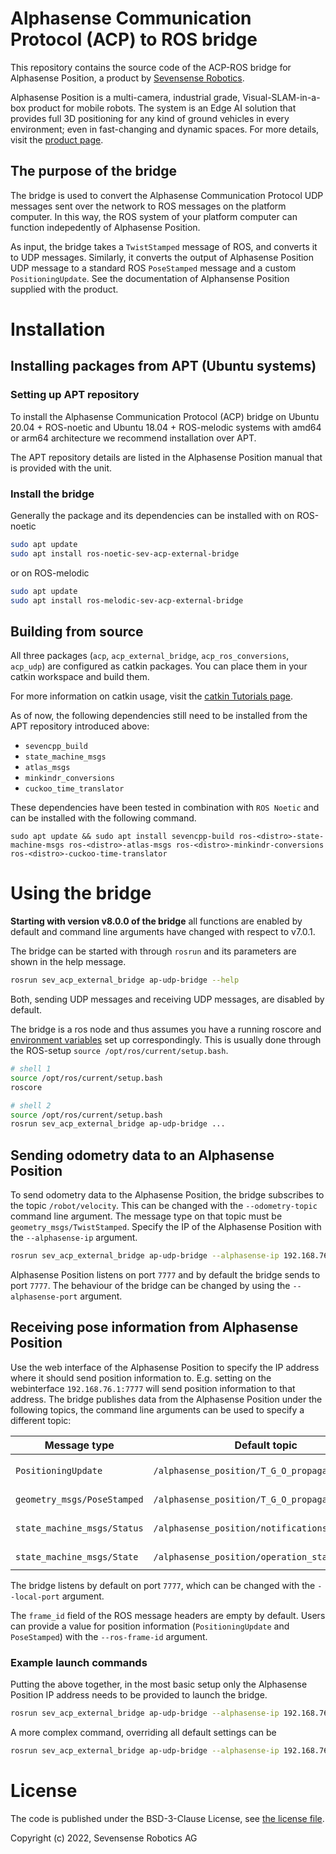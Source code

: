 # Alphasense Communication Protocol (ACP) to ROS bridge 

This repository contains the source code of the ACP-ROS bridge for Alphasense Position, a product by [Sevensense Robotics](https://www.sevensense.ai/).

Alphasense Position is a multi-camera, industrial grade, Visual-SLAM-in-a-box product for mobile robots. 
The system is an Edge AI solution that provides full 3D positioning for any kind of ground vehicles in every environment; even in fast-changing and dynamic spaces.
For more details, visit the [product page](https://www.sevensense.ai/product/alphasense-position).

## The purpose of the bridge

The bridge is used to convert the Alphasense Communication Protocol UDP messages sent over the network to ROS messages on the platform computer. 
In this way, the ROS system of your platform computer can function indepedently of Alphasense Position.

As input, the bridge takes a `TwistStamped` message of ROS, and converts it to UDP messages. 
Similarly, it converts the output of Alphasense Position UDP message to a standard ROS `PoseStamped` message and a custom `PositioningUpdate`. 
See the documentation of Alphansense Position supplied with the product.


# Installation

## Installing packages from APT (Ubuntu systems)

### Setting up APT repository

To install the Alphasense Communication Protocol (ACP) bridge on Ubuntu 20.04 + ROS-noetic and Ubuntu 18.04 + ROS-melodic systems with amd64 or arm64 architecture we recommend installation over APT.

The APT repository details are listed in the Alphasense Position manual that is provided with the unit.

### Install the bridge

Generally the package and its dependencies can be installed with on ROS-noetic

```sh
sudo apt update
sudo apt install ros-noetic-sev-acp-external-bridge
```
or on ROS-melodic
```sh
sudo apt update
sudo apt install ros-melodic-sev-acp-external-bridge
```

## Building from source

All three packages (`acp`, `acp_external_bridge`, `acp_ros_conversions`, `acp_udp`) are configured as catkin packages. 
You can place them in your catkin workspace and build them.

For more information on catkin usage, visit the [catkin Tutorials page](http://wiki.ros.org/catkin/Tutorials).

As of now, the following dependencies still need to be installed from the APT repository introduced above:
- `sevencpp_build`
- `state_machine_msgs`
- `atlas_msgs`
- `minkindr_conversions`
- `cuckoo_time_translator`

These dependencies have been tested in combination with `ROS Noetic` and can be installed with the following command.
```
sudo apt update && sudo apt install sevencpp-build ros-<distro>-state-machine-msgs ros-<distro>-atlas-msgs ros-<distro>-minkindr-conversions ros-<distro>-cuckoo-time-translator
```

# Using the bridge

**Starting with version v8.0.0 of the bridge** all functions are enabled by default and command line arguments have changed with respect to v7.0.1.

The bridge can be started with through `rosrun` and its parameters are shown in the help message.

```sh
rosrun sev_acp_external_bridge ap-udp-bridge --help
```

Both, sending UDP messages and receiving UDP messages, are disabled by default.

The bridge is a ros node and thus assumes you have a running roscore and [environment variables](https://wiki.ros.org/ROS/EnvironmentVariables) set up correspondingly. This is usually done through the ROS-setup `source /opt/ros/current/setup.bash`.

```sh
# shell 1
source /opt/ros/current/setup.bash
roscore
```

```sh
# shell 2
source /opt/ros/current/setup.bash
rosrun sev_acp_external_bridge ap-udp-bridge ...
```

## Sending odometry data to an Alphasense Position

To send odometry data to the Alphasense Position, the bridge subscribes to the topic `/robot/velocity`. This can be changed with the `--odometry-topic` command line argument. The message type on that topic must be `geometry_msgs/TwistStamped`. Specify the IP of the Alphasense Position with the `--alphasense-ip` argument.

```sh
rosrun sev_acp_external_bridge ap-udp-bridge --alphasense-ip 192.168.76.100 --odometry-topic /robot/velocity
```

Alphasense Position listens on port `7777` and by default the bridge sends to port `7777`. The behaviour of the bridge can be changed by using the `--alphasense-port` argument.

## Receiving pose information from Alphasense Position

Use the web interface of the Alphasense Position to specify the IP address where it should send position information to. E.g. setting on the webinterface `192.168.76.1:7777` will send position information to that address.
The bridge publishes data from the Alphasense Position under the following topics, the command line arguments can be used to specify a different topic:

| Message type                  | Default topic                                    | CLI argument                     |
| ----------------------------- | ------------------------------------------------ | -------------------------------- |
| `PositioningUpdate`           | `/alphasense_position/T_G_O_propagated_update`   | `--positioning-update-topic`     |
| `geometry_msgs/PoseStamped`   | `/alphasense_position/T_G_O_propagated`          | `--ros-pose-topic`               |
| `state_machine_msgs/Status`   | `/alphasense_position/notifications`             | `--notification-topic`           |
| `state_machine_msgs/State`    | `/alphasense_position/operation_state`           | `--operation-state-topic`        |

The bridge listens by default on port `7777`, which can be changed with the `--local-port` argument.

The `frame_id` field of the ROS message headers are empty by default. Users can provide a value for position information (`PositioningUpdate` and `PoseStamped`) with the `--ros-frame-id` argument.

### Example launch commands

Putting the above together, in the most basic setup only the Alphasense Position IP address needs to be provided to launch the bridge.

```sh
rosrun sev_acp_external_bridge ap-udp-bridge --alphasense-ip 192.168.76.100
```

A more complex command, overriding all default settings can be

```sh
rosrun sev_acp_external_bridge ap-udp-bridge --alphasense-ip 192.168.76.100 --alphasense-port 88 --local-port 7778 --odometry-topic /odometry --positioning-update-topic /alphasense/positioning --ros-pose-topic /ros/pose --notification-topic /notifications --operation-state-topic /AP/operations --ros-frame-id "alphasense_position_frame"
```

# License

The code is published under the BSD-3-Clause License, see [the license file](LICENSE).

Copyright (c) 2022, Sevensense Robotics AG

